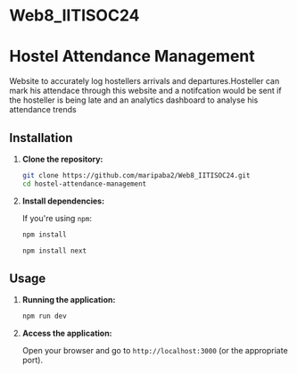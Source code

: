 # Web8_IITISOC24

# Hostel Attendance Management

Website to accurately log hostellers arrivals and departures.Hosteller can mark his attendace through this website and a notifcation would be sent if the hosteller is being late and an analytics dashboard to analyse his attendance trends

## Installation

1. **Clone the repository:**

    ```sh
    git clone https://github.com/maripaba2/Web8_IITISOC24.git
    cd hostel-attendance-management
    ```
2. **Install dependencies:**

    If you're using `npm`:

    ```sh
    npm install 
    ```
    
    ```sh
    npm install next
    ```

## Usage

1. **Running the application:**

    ```sh
    npm run dev
    ```


2. **Access the application:**

    Open your browser and go to `http://localhost:3000` (or the appropriate port).





